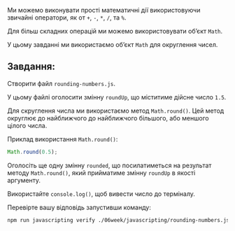 Ми можемо виконувати прості математичні дії використовуючи звичайні оператори, як от `+`, `-`, `*`, `/`, та `%`.

Для більш складних операцій ми можемо використовувати об’єкт `Math`.

У цьому завданні ми використаємо об’єкт `Math` для округлення чисел.

## Завдання:

Створити файл `rounding-numbers.js`.

У цьому файлі оголосити змінну `roundUp`, що міститиме дійсне число `1.5`.

Для скруглення числа ми використаємо метод `Math.round()`. Цей метод округлює до найближчого до найближчого більшого, або меншого цілого числа.

Приклад використання `Math.round()`:

```js
Math.round(0.5);
```

Оголосіть ще одну змінну `rounded`, що посилатиметься на результат методу `Math.round()`, який прийматиме змінну `roundUp` в якості аргументу.

Використайте `console.log()`, щоб вивести число до терміналу.

Перевірте вашу відповідь запустивши команду:

```bash
npm run javascripting verify ./06week/javascripting/rounding-numbers.js
```
